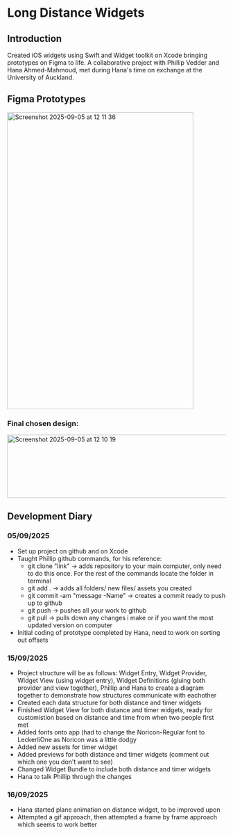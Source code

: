 # Long Distance Widgets

## Introduction 
Created iOS widgets using Swift and Widget toolkit on Xcode bringing prototypes on Figma to life. A collaborative project with Phillip Vedder and Hana Ahmed-Mahmoud, met during Hana's time on exchange at the University of Auckland. 

## Figma Prototypes 
<img width="429" height="682" alt="Screenshot 2025-09-05 at 12 11 36" src="https://github.com/user-attachments/assets/999bf0ed-cc78-445e-b84b-d2fddf56da99" />

### Final chosen design:
<img width="547" height="145" alt="Screenshot 2025-09-05 at 12 10 19" src="https://github.com/user-attachments/assets/96338dda-36ce-4fbc-ba3c-aede36d64be5" />

## Development Diary 
### 05/09/2025
- Set up project on github and on Xcode 
- Taught Phillip github commands, for his reference:
  - git clone "link" -> adds repository to your main computer, only need to do this once. For the rest of the commands locate the folder in terminal
  - git add . -> adds all folders/ new files/ assets you created 
  - git commit -am "message -Name" -> creates a commit ready to push up to github
  - git push -> pushes all your work to github
  - git pull -> pulls down any changes i make or if you want the most updated version on computer 
- Initial coding of prototype completed by Hana, need to work on sorting out offsets

### 15/09/2025
- Project structure will be as follows: Widget Entry, Widget Provider, Widget View (using widget entry), Widget Definitions (gluing both provider and view together), Phillip and Hana to create a diagram together to demonstrate how structures communicate with eachother 
- Created each data structure for both distance and timer widgets
- Finished Widget View for both distance and timer widgets, ready for customistion based on distance and time from when two people first met
- Added fonts onto app (had to change the Noricon-Regular font to LeckerliOne as Noricon was a little dodgy
- Added new assets for timer widget 
- Added previews for both distance and timer widgets (comment out which one you don't want to see) 
- Changed Widget Bundle to include both distance and timer widgets
- Hana to talk Phillip through the changes

### 16/09/2025
- Hana started plane animation on distance widget, to be improved upon
- Attempted a gif approach, then attempted a frame by frame approach which seems to work better 

